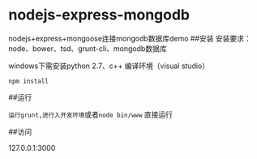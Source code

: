 # nodejs-express-mongodb
nodejs+express+mongoose连接mongodb数据库demo
##安装
安装要求：node、bower、tsd、grunt-cli、mongodb数据库
 
windows下需安装python 2.7、c++ 编译环境（visual studio）

`npm install`

##运行

`运行grunt,进行入开发环境`或者`node bin/www` 直接运行

##访问

127.0.0.1:3000